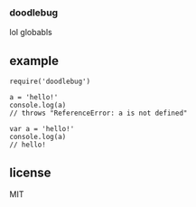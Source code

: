 ### doodlebug

lol globabls

## example

```
require('doodlebug')

a = 'hello!'
console.log(a)
// throws "ReferenceError: a is not defined"

var a = 'hello!'
console.log(a)
// hello!
```

## license

MIT
